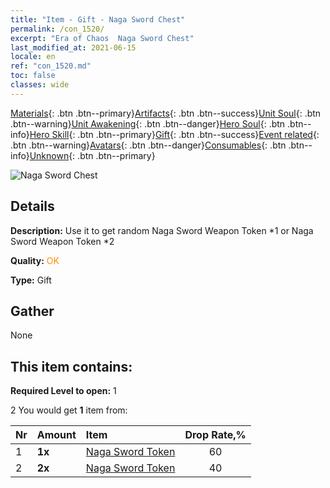 ```yaml
---
title: "Item - Gift - Naga Sword Chest"
permalink: /con_1520/
excerpt: "Era of Chaos  Naga Sword Chest"
last_modified_at: 2021-06-15
locale: en
ref: "con_1520.md"
toc: false
classes: wide
---
```

 [Materials](/Items/){: .btn .btn--primary}[Artifacts](/Items/Artifacts/){: .btn .btn--success}[Unit Soul](/Items/UnitSoul/){: .btn .btn--warning}[Unit Awakening](/Items/UnitAwakening/){: .btn .btn--danger}[Hero Soul](/Items/HeroSoul/){: .btn .btn--info}[Hero Skill](/Items/HeroSkill/){: .btn .btn--primary}[Gift](/Items/Gift/){: .btn .btn--success}[Event related](/Items/Events/){: .btn .btn--warning}[Avatars](/Items/Avatars/){: .btn .btn--danger}[Consumables](/Items/Consumables/){: .btn .btn--info}[Unknown](/Items/Unknown/){: .btn .btn--primary}

 ![Naga Sword Chest](/images/t/i_907134.png)

## Details
 **Description:** Use it to get random Naga Sword Weapon Token *1 or Naga Sword Weapon Token *2

 **Quality:** <span style="color: #FF8C00">OK</span>

 **Type:** Gift

## Gather

  None

## This item contains:

 **Required Level to open:** 1

 2 You would get **1** item  from:

  | Nr | Amount |     Item    | Drop Rate,% |
  |:---|:-------|:------------|:---------:|
  | 1 |  **1x** | [Naga Sword Token](/Items/con_987/) | 60 | 
  | 2 |  **2x** | [Naga Sword Token](/Items/con_987/) | 40 | 
